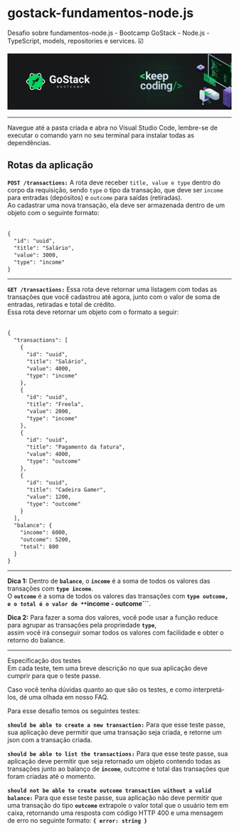 # gostack-fundamentos-node.js
 Desafio sobre fundamentos-node.js - Bootcamp GoStack - Node.js - TypeScript, models, repositories e services. :ballot_box_with_check:
 
 <img src=".github/bg.png"/>

--------------------------------------------------

Navegue até a pasta criada e abra no Visual Studio Code, lembre-se de executar o comando yarn no seu terminal para instalar todas as dependências.

## Rotas da aplicação

**```POST /transactions:```** A rota deve receber ```title, value e type``` dentro do corpo da requisição, sendo ```type``` o tipo da transação, que deve ser ```income``` para entradas (depósitos) e ```outcome``` para saídas (retiradas).   
Ao cadastrar uma nova transação, ela deve ser armazenada dentro de um objeto com o seguinte formato:  

<pre><code>
{
  "id": "uuid",
  "title": "Salário",
  "value": 3000,
  "type": "income"
}
</code></pre>

--------------------------------------------------

**```GET /transactions:```** Essa rota deve retornar uma listagem com todas as transações que você cadastrou até agora, junto com o valor de soma de entradas, retiradas e total de crédito.   
Essa rota deve retornar um objeto com o formato a seguir:   

<pre><code>
{
  "transactions": [
    {
      "id": "uuid",
      "title": "Salário",
      "value": 4000,
      "type": "income"
    },
    {
      "id": "uuid",
      "title": "Freela",
      "value": 2000,
      "type": "income"
    },
    {
      "id": "uuid",
      "title": "Pagamento da fatura",
      "value": 4000,
      "type": "outcome"
    },
    {
      "id": "uuid",
      "title": "Cadeira Gamer",
      "value": 1200,
      "type": "outcome"
    }
  ],
  "balance": {
    "income": 6000,
    "outcome": 5200,
    "total": 800
  }
}
</code></pre>

--------------------------------------------------


**Dica 1:** Dentro de **```balance```**, o **```income```** é a soma de todos os valores das transações com **```type income```**.   
O **```outcome```** é a soma de todos os valores das transações com **```type outcome, e o total é o valor de **```income - outcome```**.

**Dica 2:** Para fazer a soma dos valores, você pode usar a função reduce para agrupar as transações pela propriedade **```type```**,   
assim você irá conseguir somar todos os valores com facilidade e obter o retorno do balance.

--------------------------------------------------

Especificação dos testes  
Em cada teste, tem uma breve descrição no que sua aplicação deve cumprir para que o teste passe.  

Caso você tenha dúvidas quanto ao que são os testes, e como interpretá-los, dé uma olhada em nosso FAQ.  

Para esse desafio temos os seguintes testes:  

**```should be able to create a new transaction:```** Para que esse teste passe, sua aplicação deve permitir que uma transação seja criada, e retorne um json com a transação criada.  

**```should be able to list the transactions:```** Para que esse teste passe, sua aplicação deve permitir que seja retornado um objeto contendo todas as transações junto ao balanço de **```income```**, outcome e total das transações que foram criadas até o momento.  

**```should not be able to create outcome transaction without a valid balance:```** Para que esse teste passe, sua aplicação não deve permitir que uma transação do tipo **```outcome```** extrapole o valor total que o usuário tem em caixa, retornando uma resposta com código HTTP 400 e uma mensagem de erro no seguinte formato: **```{ error: string }```**
